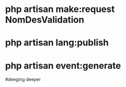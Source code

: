 # php artisan make:request NomDesValidation
# php artisan lang:publish
# php artisan event:generate

#deeging deeper